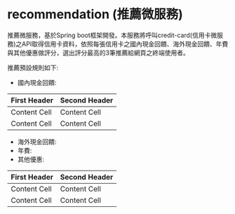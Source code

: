 
# recommendation (推薦微服務)

推薦微服務，基於Spring boot框架開發。本服務將呼叫credit-card(信用卡微服務)之API取得信用卡資料，依照每張信用卡之國內現金回饋、海外現金回饋、年費與其他優惠做評分，選出評分最高的3筆推薦給網頁之終端使用者。

推薦預設規則如下:
- 國內現金回饋:  

| First Header  | Second Header |
| ------------- | ------------- |
| Content Cell  | Content Cell  |
| Content Cell  | Content Cell  |

- 海外現金回饋:
- 年費:
- 其他優惠: 

| First Header  | Second Header |
| ------------- | ------------- |
| Content Cell  | Content Cell  |
| Content Cell  | Content Cell  |
